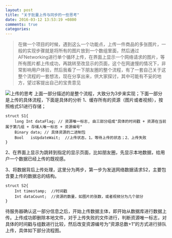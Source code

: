```yaml
---
layout: post
title: "关于批量上传与同步的一些思考"
date: 2016-03-12 13:53:19 +0800
comments: true
categories: 
---
```

> 在做一个项目的时候，遇到这么一个功能点，上传一件商品的多张图片，一般的实现步骤就是将所有的图片放到一个数组里面，然后通过AFNetworking进行单个循环上传，在界面上显示一个网络请求的图片，等所有图片都上传成功，再跳转至改显示的页面，这个在网速慢的情况下，非常影响用户体验，然后我看了一下朋友圈的整个流程，有了一套自己关于这整个流程的一套想法，现在分享出来，供大家探讨，其中可能有不妥的地方，望过客提出自己的宝贵意见

![上传的思考](http://7xopon.com1.z0.glb.clouddn.com/20160316.png)
上面一部分描述的是整个流程，大致分为3步来实现；下面一部分是上传的具体流程，下面是具体的分析
1、缓存所有的资源（图片或者视频），按照格式S1进行存储；

	struct S1{
		long Int dataFlag; // 资源唯一标志, 由三部分组成"具体的时间戳 + 资源在当前属于第几组 + 存储人唯一标志 + 资源编号"
		Binary data; // 具体资源的二进制包
		Bool   isUpdateWait;  //上传状态，1，等待上传的状态；2、上传失败
	}
	
2、在界面上显示为跳转到指定的显示页面，比如朋友圈，先显示本地数据，给用户一个数据已经上传的既视感。

3、将数据背后上传处理，这里分为两步，第一步为发送网络数据请求S2，主要包含要上传的数据总的结构。
	
	struct S2{
		Int timestamp;  //时间戳
		Int dataCount;  //资源的数量，如图片的张数，或者视频分为几个部分
	}
待服务器确认这一部分信息之后，开始上传数据主体，即开始从数据库进行数据上传。上传成功即删除本地文件，对于上传失败的文件进行，判断资源唯一标志，对具体的时间戳与组数进行比较，然后改变资源编号为“资源总数+1”的方式进行排队上传，具体如下部分流程图。